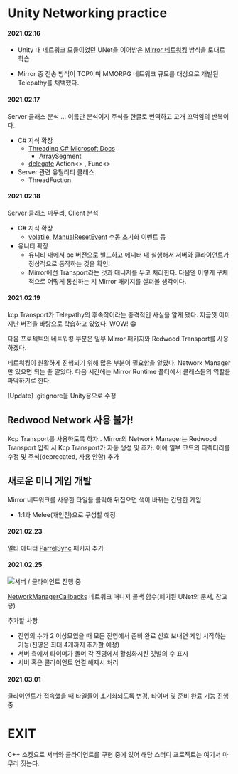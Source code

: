 # Unity Networking practice

#### 2021.02.16

- Unity 내 네트워크 모듈이었던 UNet을 이어받은 [Mirror 네트워킹](https://mirror-networking.com/) 방식을 토대로 학습


- Mirror 중 전송 방식이 TCP이며 MMORPG 네트워크 규모를 대상으로 개발된 Telepathy를 채택했다.

#### 2021.02.17

Server 클래스 분석 ... 이름만 분석이지 주석을 한글로 번역하고 고개 끄덕임의 반복이다..

- C# 지식 확장
  - [Threading C# Microsoft Docs](https://docs.microsoft.com/ko-kr/dotnet/api/system.threading.thread?view=net-5.0)
    - ArraySegment
  - [delegate](https://docs.microsoft.com/ko-kr/dotnet/csharp/programming-guide/delegates/) Action<> , Func<>
- Server 관련 유틸리티 클래스
  - ThreadFuction

#### 2021.02.18

Server 클래스 마무리, Client 분석

- C# 지식 확장
  - [volatile](https://docs.microsoft.com/ko-kr/dotnet/csharp/language-reference/keywords/volatile), [ManualResetEvent](https://docs.microsoft.com/ko-kr/dotnet/api/system.threading.manualresetevent?view=net-5.0) 수동 초기화 이벤트 등
- 유니티 확장
  - 유니티 내에서 pc 버전으로 빌드하고 에디터 내 실행해서 서버와 클라이언트가 정상적으로 동작하는 것을 확인!
  - Mirror에선 Transport라는 것과 매니저를 두고 처리한다. 다음엔 이렇게 구체적으로 어떻게 통신하는 지 Mirror 패키지를 살펴볼 생각이다.

#### 2021.02.19

kcp Transport가 Telepathy의 후속작이라는 충격적인 사실을 알게 됐다. 지금껏 이미 지난 버전을 바탕으로 학습하고 있었다. WOW! 😁

다음 프로젝트의 네트워킹 부분은 일부 Mirror 패키지와 Redwood Transport를 사용하겠다.

네트워킹이 원활하게 진행되기 위해 많은 부분이 필요함을 알았다. Network Manager만 있으면 되는 줄 알았다. 다음 시간에는 Mirror Runtime 폴더에서 클래스들의 역할을 파악하기로 한다.

[Update] .gitignore을 Unity용으로 수정



## Redwood Network 사용 불가!

Kcp Transport를 사용하도록 하자.. Mirror의 Network Manager는 Redwood Transport 입력 시 Kcp Transport가 자동 생성 및 추가. 이에 일부 코드의 디렉터리를 수정 및 주석(deprecated, 사용 안함) 추가



## 새로운 미니 게임 개발

Mirror 네트워크를 사용한 타일을 클릭해 뒤집으면 색이 바뀌는 간단한 게임

- 1:1과 Melee(개인전)으로 구성할 예정

#### 2021.02.23

멀티 에디터 [ParrelSync](https://github.com/VeriorPies/ParrelSync) 패키지 추가

#### 2021.02.25

![서버 / 클라이언트 진행 중](https://user-images.githubusercontent.com/45554623/109150264-f9439180-77ab-11eb-8b37-713cd72051b8.png)

[NetworkManagerCallbacks](https://docs.unity3d.com/2019.3/Documentation/Manual/NetworkManagerCallbacks.html) 네트워크 매니저 콜백 함수(폐기된 UNet의 문서, 참고용)

추가할 사항

- 진영의 수가 2 이상모였을 때 모든 진영에서 준비 완료 신호 보내면 게임 시작하는 기능(진영은 최대 4개까지 추가할 예정)
- 서버 측에서 타이머가 돌며 각 진영에서 활성화시킨 깃발의 수 표시
- 서버 혹은 클라이언트 연결 해제시 처리

#### 2021.03.01

클라이언트가 접속했을 때 타일들이 초기화되도록 변경, 타이머 및 준비 완료 기능 진행 중



# EXIT

C++ 소켓으로 서버와 클라이언트를 구현 중에 있어 해당 스터디 프로젝트는 여기서 마무리 짓는다.